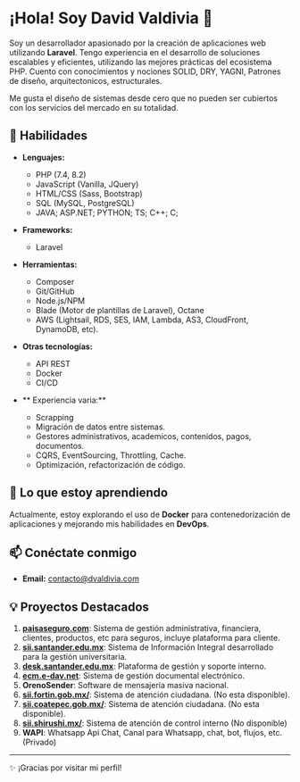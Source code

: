 # ¡Hola! Soy David Valdivia 👋

Soy un desarrollador apasionado por la creación de aplicaciones web utilizando **Laravel**. Tengo experiencia en el desarrollo de soluciones escalables y eficientes, utilizando las mejores prácticas del ecosistema PHP.
Cuento con conocimientos y nociones SOLID, DRY, YAGNI, Patrones de diseño, arquitectonicos, estructurales.

Me gusta el diseño de sistemas desde cero que no pueden ser cubiertos con los servicios del mercado en su totalidad.

## 🚀 Habilidades

- **Lenguajes:**
  - PHP (7.4, 8.2)
  - JavaScript (Vanilla, JQuery)
  - HTML/CSS (Sass, Bootstrap)
  - SQL (MySQL, PostgreSQL)
  - JAVA; ASP.NET; PYTHON; TS; C++; C;

- **Frameworks:**
  - Laravel

- **Herramientas:**
  - Composer
  - Git/GitHub
  - Node.js/NPM
  - Blade (Motor de plantillas de Laravel), Octane
  - AWS (Lightsail, RDS, SES, IAM, Lambda, AS3, CloudFront, DynamoDB, etc).

- **Otras tecnologías:**
  - API REST
  - Docker
  - CI/CD
    
- ** Experiencia varia:**
  - Scrapping
  - Migración de datos entre sistemas.
  - Gestores administrativos, academicos, contenidos, pagos, documentos.
  - CQRS, EventSourcing, Throttling, Cache.
  - Optimización, refactorización de código.
    
## 🌱 Lo que estoy aprendiendo

Actualmente, estoy explorando el uso de **Docker** para contenedorización de aplicaciones y mejorando mis habilidades en **DevOps**.

## 📫 Conéctate conmigo

- **Email:** contacto@dvaldivia.com

## 💡 Proyectos Destacados

1. **[paisaseguro.com](https://poliza360.paisaseguro.com)**: Sistema de gestión administrativa, financiera, clientes, productos, etc para seguros, incluye plataforma para cliente.
2. **[sii.santander.edu.mx](https://sii.santander.edu.mx)**: Sistema de Información Integral desarrollado para la gestión universitaria.
3. **[desk.santander.edu.mx](https://desk.santander.edu.mx)**: Plataforma de gestión y soporte interno.
4. **[ecm.e-dav.net](https://ecm.e-dav.net)**: Sistema de gestión documental electrónico.
5. **OrenoSender**: Software de mensajería masiva nacional.
6. **[sii.fortin.gob.mx/](https://www.fortin.gob.mx/)**: Sistema de atención ciudadana. (No esta disponible).
7. **[sii.coatepec.gob.mx/](https://www.coatepec.gob.mx/)**: Sistema de atención ciudadana. (No esta disponible).
8. **[sii.shirushi.mx/](https://www.shirushi.mx/)**: Sistema de atención de control interno (No disponible)
9. **WAPI**: Whatsapp Api Chat, Canal para Whatsapp, chat, bot, flujos, etc. (Privado)
---

✨ ¡Gracias por visitar mi perfil!
